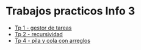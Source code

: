 # Trabajos practicos Info 3 
- [Tp 1 - gestor de tareas](./TP_1/)
- [Tp 2 - recursividad](./TP_2/)
- [Tp 4 - pila y cola con arreglos]() 
